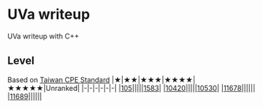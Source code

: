 # UVa writeup
UVa writeup with C++

## Level
Based on [Taiwan CPE Standard](http://par.cse.nsysu.edu.tw/~advprog/star.php) 
|★|★★|★★★|★★★★|★★★★★|Unranked|
|-|-|-|-|-|-|
|[105](Problem/level1/105/105.md)|||||[1583](Problem/unranked/1583/1583.md)|
|[10420](Problem/level1/10420/10420.md)|||||[10530](Problem/unranked/10530/10530.md)|
|[11678](Problem/level1/11678/11678.md)||||||
|[11689](Problem/level1/11689/11689.md)||||||
